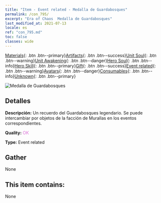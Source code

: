 ```yaml
---
title: "Item - Event related - Medalla de Guardabosques"
permalink: /con_795/
excerpt: "Era of Chaos  Medalla de Guardabosques"
last_modified_at: 2021-07-13
locale: es
ref: "con_795.md"
toc: false
classes: wide
---
```

 [Materials](/ItemsES/){: .btn .btn--primary}[Artifacts](/ItemsES/Artifacts/){: .btn .btn--success}[Unit Soul](/ItemsES/UnitSoul/){: .btn .btn--warning}[Unit Awakening](/ItemsES/UnitAwakening/){: .btn .btn--danger}[Hero Soul](/ItemsES/HeroSoul/){: .btn .btn--info}[Hero Skill](/ItemsES/HeroSkill/){: .btn .btn--primary}[Gift](/ItemsES/Gift/){: .btn .btn--success}[Event related](/ItemsES/Events/){: .btn .btn--warning}[Avatars](/ItemsES/Avatars/){: .btn .btn--danger}[Consumables](/ItemsES/Consumables/){: .btn .btn--info}[Unknown](/ItemsES/Unknown/){: .btn .btn--primary}

 ![Medalla de Guardabosques](/images/t/i_3053.png)

## Detalles
 **Descripción:** Un recuerdo del Guardabosques legendario. Se puede intercambiar por objetos de la facción de Murallas en los eventos correspondientes.

 **Quality:** <span style="color: #DA70D6">OK</span>

 **Type:** Event related

## Gather

  None

## This item contains:

  None

